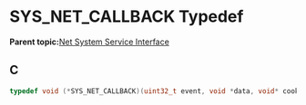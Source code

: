# SYS\_NET\_CALLBACK Typedef

**Parent topic:**[Net System Service Interface](GUID-010BB62D-452D-4B87-9F43-FDA5BF80F6AF.md)

## C

```c
typedef void (*SYS_NET_CALLBACK)(uint32_t event, void *data, void* cookie);

```

